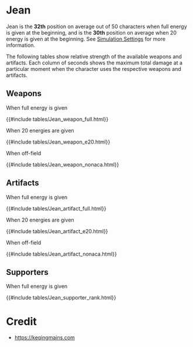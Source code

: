 # Jean

Jean is the **32th** position on average out of 50
characters when full energy is given at the beginning, and is the
**30th** position on average when 20 energy is given at the
beginning. See [Simulation Settings](./simulation_settings.md) for more
information.

The following tables show relative strength of the available weapons and
artifacts. Each column of seconds shows the maximum total damage at a
particular moment when the character uses the respective weapons and
artifacts.

## Weapons

When full energy is given

{{#include tables/Jean_weapon_full.html}}

When 20 energies are given

{{#include tables/Jean_weapon_e20.html}}

When off-field

{{#include tables/Jean_weapon_nonaca.html}}

## Artifacts

When full energy is given

{{#include tables/Jean_artifact_full.html}}

When 20 energies are given

{{#include tables/Jean_artifact_e20.html}}

When off-field

{{#include tables/Jean_artifact_nonaca.html}}

## Supporters

When full energy is given

{{#include tables/Jean_supporter_rank.html}}

# Credit

- <https://keqingmains.com>
